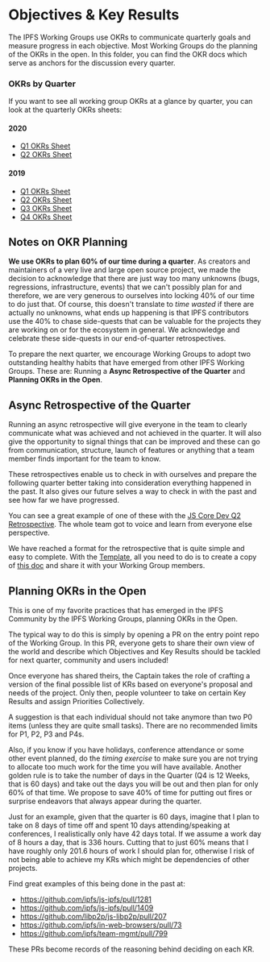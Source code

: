# Objectives & Key Results

The IPFS Working Groups use OKRs to communicate quarterly goals and measure progress in each objective. Most Working Groups do the planning of the OKRs in the open. In this folder, you can find the OKR docs which serve as anchors for the discussion every quarter.

### OKRs by Quarter
If you want to see all working group OKRs at a glance by quarter, you can look at the quarterly OKRs sheets:

#### 2020
- [Q1 OKRs Sheet](https://docs.google.com/spreadsheets/d/1vOSCIufWfU2CpG63rOTGVQ6tWNYcbnYvR2k_kN84jQU/edit#gid=1681757723)
- [Q2 OKRs Sheet](https://docs.google.com/spreadsheets/d/1YTnvQ75v0jCuumOM9CPhx0BZHhJzZGy2u2ydU-rPh2w/edit#gid=1897212049)
#### 2019
- [Q1 OKRs Sheet](https://docs.google.com/spreadsheets/d/1BtOfd7s9oYO5iKsIorCpsm4QuQoIsoZzSz7GItE-9ys/edit#gid=1681757723)
- [Q2 OKRs Sheet](https://docs.google.com/spreadsheets/d/1YSeyWqXh3ImanRrTkYQHHkCofiORn68bYqM_KTLBlsA/edit#gid=1681757723)
- [Q3 OKRs Sheet](https://docs.google.com/spreadsheets/d/1AiNUL7vK5Jp8aa839UaMaI_AlBU5r6Bor-A40179I2A/edit#gid=1681757723)
- [Q4 OKRs Sheet](https://docs.google.com/spreadsheets/d/1VeyiLvBdX_PrP394kU_lwkQZxfNwqMVX1f7K4ursSPM/edit#gid=1681757723)

## Notes on OKR Planning

**We use OKRs to plan 60% of our time during a quarter**. As creators and maintainers of a very live and large open source project, we made the decision to acknowledge that there are just way too many unknowns (bugs, regressions, infrastructure, events) that we can't possibly plan for and therefore, we are very generous to ourselves into locking 40% of our time to do just that. Of course, this doesn't translate to _time wasted_ if there are actually no unknowns, what ends up happening is that IPFS contributors use the 40% to chase side-quests that can be valuable for the projects they are working on or for the ecosystem in general. We acknowledge and celebrate these side-quests in our end-of-quarter retrospectives.

To prepare the next quarter, we encourage Working Groups to adopt two outstanding healthy habits that have emerged from other IPFS Working Groups. These are: Running a __Async Retrospective of the Quarter__ and __Planning OKRs in the Open__.

## Async Retrospective of the Quarter

Running an async retrospective will give everyone in the team to clearly communicate what was achieved and not achieved in the quarter. It will also give the opportunity to signal things that can be improved and these can go from communication, structure, launch of features or anything that a team member finds important for the team to know.

These retrospectives enable us to check in with ourselves and prepare the following quarter better taking into consideration everything happened in the past. It also gives our future selves a way to check in with the past and see how far we have progressed.

You can see a great example of one of these with the [JS Core Dev Q2 Retrospective](https://docs.google.com/document/d/1N4xAIHFfbr3ZpUSaPC0wJaruNQNM8nxTt3nai9TtvSI/edit#heading=h.y8lua98atzlj). The whole team got to voice and learn from everyone else perspective.

We have reached a format for the retrospective that is quite simple and easy to complete. With the [Template](https://docs.google.com/document/d/1cpMAsP6giMvGR_jaBS4nzdqx2GCOvwOjTbOhLAEPkGI/edit#), all you need to do is to create a copy of [this doc](https://docs.google.com/document/d/1cpMAsP6giMvGR_jaBS4nzdqx2GCOvwOjTbOhLAEPkGI/edit#) and share it with your Working Group members.

## Planning OKRs in the Open

This is one of my favorite practices that has emerged in the IPFS Community by the IPFS Working Groups, planning OKRs in the Open.

The typical way to do this is simply by opening a PR on the entry point repo of the Working Group. In this PR, everyone gets to share their own view of the world and describe which Objectives and Key Results should be tackled for next quarter, community and users included!

Once everyone has shared theirs, the Captain takes the role of crafting a version of the final possible list of KRs based on everyone's proposal and needs of the project. Only then, people volunteer to take on certain Key Results and assign Priorities Collectively.

A suggestion is that each individual should not take anymore than two P0 items (unless they are quite small tasks). There are no recommended limits for P1, P2, P3 and P4s.

Also, if you know if you have holidays, conference attendance or some other event planned, do the _timing exercise_ to make sure you are not trying to allocate too much work for the time you will have available. Another golden rule is to take the number of days in the Quarter (Q4 is 12 Weeks, that is 60 days) and take out the days you will be out and then plan for only 60% of that time. We propose to save 40% of time for putting out fires or surprise endeavors that always appear during the quarter.

Just for an example, given that the quarter is 60 days, imagine that I plan to take on 8 days of time off and spent 10 days attending/speaking at conferences, I realistically only have 42 days total. If we assume a work day of 8 hours a day, that is 336 hours. Cutting that to just 60% means that I have roughly only 201.6 hours of work I should plan for, otherwise I risk of not being able to achieve my KRs which might be dependencies of other projects.

Find great examples of this being done in the past at:

- https://github.com/ipfs/js-ipfs/pull/1281
- https://github.com/ipfs/js-ipfs/pull/1409
- https://github.com/libp2p/js-libp2p/pull/207
- https://github.com/ipfs/in-web-browsers/pull/73
- https://github.com/ipfs/team-mgmt/pull/799

These PRs become records of the reasoning behind deciding on each KR.
